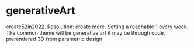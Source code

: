 # generativeArt
create52in2022. Resolution: create more. Setting a reachable 1 every week. The common theme will be generative art it may be through code, prerendered 3D from parametric design 
